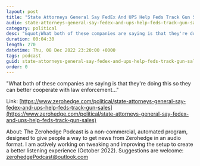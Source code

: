```yaml
---
layout: post
title: "State Attorneys General Say FedEx And UPS Help Feds Track Gun Sales"
audio: state-attorneys-general-say-fedex-and-ups-help-feds-track-gun-sales-0
category: political
desc: "&quot;What both of these companies are saying is that they're doing this so they can better cooperate with law enforcement...&quot;"
duration: 00:04:30
length: 270
datetime: Thu, 08 Dec 2022 23:20:00 +0000
tags: podcast
guid: state-attorneys-general-say-fedex-and-ups-help-feds-track-gun-sales-0
order: 0
---
```

&quot;What both of these companies are saying is that they're doing this so they can better cooperate with law enforcement...&quot;

Link: [https://www.zerohedge.com/political/state-attorneys-general-say-fedex-and-ups-help-feds-track-gun-sales](https://www.zerohedge.com/political/state-attorneys-general-say-fedex-and-ups-help-feds-track-gun-sales)

About: The Zerohedge Podcast is a non-commercial, automated program, designed to give people a way to get news from Zerohedge in an audio format.  I am actively working on tweaking and improving the setup to create a better listening experience (October 2022).  Suggestions are welcome: [zerohedgePodcast@outlook.com](mailto:zerohedgePodcast@outlook.com)